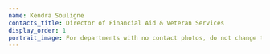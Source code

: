 ```yaml
---
name: Kendra Souligne
contacts_title: Director of Financial Aid & Veteran Services
display_order: 1
portrait_image: For departments with no contact photos, do not change this field.
---
```


